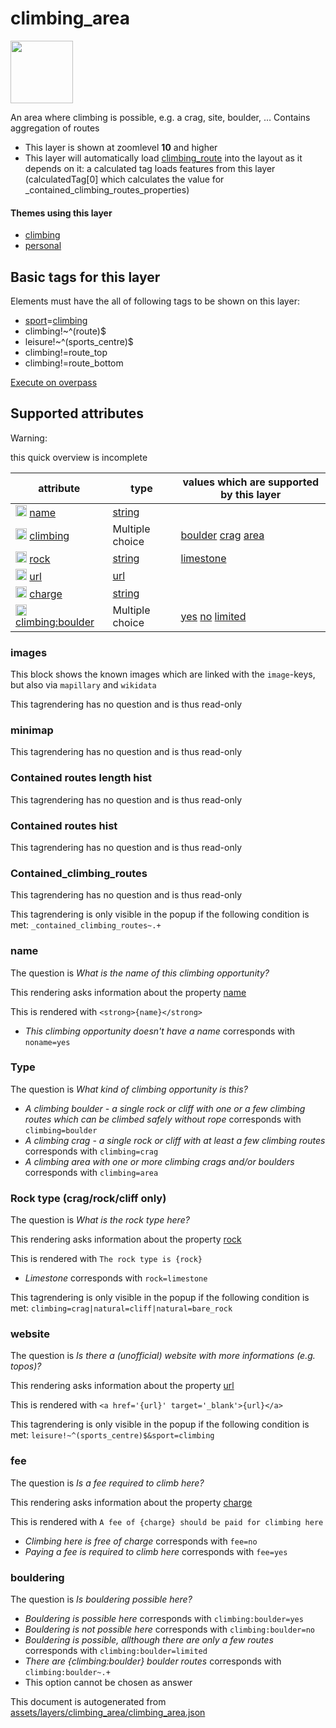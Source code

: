 [//]: # (WARNING: this file is automatically generated. Please find the sources at the bottom and edit those sources)

 climbing_area 
===============



<img src='https://mapcomplete.osm.be/./assets/themes/climbing/climbing_no_rope.svg' height="100px"> 

An area where climbing is possible, e.g. a crag, site, boulder, … Contains aggregation of routes






  - This layer is shown at zoomlevel **10** and higher
  - This layer will automatically load  [climbing_route](./climbing_route.md)  into the layout as it depends on it:  a calculated tag loads features from this layer (calculatedTag[0] which calculates the value for _contained_climbing_routes_properties)




#### Themes using this layer 





  - [climbing](https://mapcomplete.osm.be/climbing)
  - [personal](https://mapcomplete.osm.be/personal)




 Basic tags for this layer 
---------------------------



Elements must have the all of following tags to be shown on this layer:



  - <a href='https://wiki.openstreetmap.org/wiki/Key:sport' target='_blank'>sport</a>=<a href='https://wiki.openstreetmap.org/wiki/Tag:sport%3Dclimbing' target='_blank'>climbing</a>
  - climbing!~^(route)$
  - leisure!~^(sports_centre)$
  - climbing!=route_top
  - climbing!=route_bottom


[Execute on overpass](http://overpass-turbo.eu/?Q=%5Bout%3Ajson%5D%5Btimeout%3A90%5D%3B(%20%20%20%20nwr%5B%22sport%22%3D%22climbing%22%5D%5B%22climbing%22!~%22%5E(route)%24%22%5D%5B%22climbing%22!%3D%22route_top%22%5D%5B%22climbing%22!%3D%22route_bottom%22%5D%5B%22leisure%22!~%22%5E(sports_centre)%24%22%5D(%7B%7Bbbox%7D%7D)%3B%0A)%3Bout%20body%3B%3E%3Bout%20skel%20qt%3B)



 Supported attributes 
----------------------



Warning: 

this quick overview is incomplete



attribute | type | values which are supported by this layer
----------- | ------ | ------------------------------------------
[<img src='https://mapcomplete.osm.be/assets/svg/statistics.svg' height='18px'>](https://taginfo.openstreetmap.org/keys/name#values) [name](https://wiki.openstreetmap.org/wiki/Key:name) | [string](../SpecialInputElements.md#string) | [](https://wiki.openstreetmap.org/wiki/Tag:name%3D)
[<img src='https://mapcomplete.osm.be/assets/svg/statistics.svg' height='18px'>](https://taginfo.openstreetmap.org/keys/climbing#values) [climbing](https://wiki.openstreetmap.org/wiki/Key:climbing) | Multiple choice | [boulder](https://wiki.openstreetmap.org/wiki/Tag:climbing%3Dboulder) [crag](https://wiki.openstreetmap.org/wiki/Tag:climbing%3Dcrag) [area](https://wiki.openstreetmap.org/wiki/Tag:climbing%3Darea)
[<img src='https://mapcomplete.osm.be/assets/svg/statistics.svg' height='18px'>](https://taginfo.openstreetmap.org/keys/rock#values) [rock](https://wiki.openstreetmap.org/wiki/Key:rock) | [string](../SpecialInputElements.md#string) | [limestone](https://wiki.openstreetmap.org/wiki/Tag:rock%3Dlimestone)
[<img src='https://mapcomplete.osm.be/assets/svg/statistics.svg' height='18px'>](https://taginfo.openstreetmap.org/keys/url#values) [url](https://wiki.openstreetmap.org/wiki/Key:url) | [url](../SpecialInputElements.md#url) | 
[<img src='https://mapcomplete.osm.be/assets/svg/statistics.svg' height='18px'>](https://taginfo.openstreetmap.org/keys/charge#values) [charge](https://wiki.openstreetmap.org/wiki/Key:charge) | [string](../SpecialInputElements.md#string) | [](https://wiki.openstreetmap.org/wiki/Tag:charge%3D)
[<img src='https://mapcomplete.osm.be/assets/svg/statistics.svg' height='18px'>](https://taginfo.openstreetmap.org/keys/climbing:boulder#values) [climbing:boulder](https://wiki.openstreetmap.org/wiki/Key:climbing:boulder) | Multiple choice | [yes](https://wiki.openstreetmap.org/wiki/Tag:climbing:boulder%3Dyes) [no](https://wiki.openstreetmap.org/wiki/Tag:climbing:boulder%3Dno) [limited](https://wiki.openstreetmap.org/wiki/Tag:climbing:boulder%3Dlimited)




### images 



This block shows the known images which are linked with the `image`-keys, but also via `mapillary` and `wikidata`

This tagrendering has no question and is thus read-only





### minimap 



This tagrendering has no question and is thus read-only





### Contained routes length hist 



This tagrendering has no question and is thus read-only





### Contained routes hist 



This tagrendering has no question and is thus read-only





### Contained_climbing_routes 



This tagrendering has no question and is thus read-only



This tagrendering is only visible in the popup if the following condition is met: `_contained_climbing_routes~.+`



### name 



The question is  *What is the name of this climbing opportunity?*

This rendering asks information about the property  [name](https://wiki.openstreetmap.org/wiki/Key:name) 

This is rendered with  `<strong>{name}</strong>`





  - *This climbing opportunity doesn't have a name*  corresponds with  `noname=yes`




### Type 



The question is  *What kind of climbing opportunity is this?*





  - *A climbing boulder - a single rock or cliff with one or a few climbing routes which can be climbed safely without rope*  corresponds with  `climbing=boulder`
  - *A climbing crag - a single rock or cliff with at least a few climbing routes*  corresponds with  `climbing=crag`
  - *A climbing area with one or more climbing crags and/or boulders*  corresponds with  `climbing=area`




### Rock type (crag/rock/cliff only) 



The question is  *What is the rock type here?*

This rendering asks information about the property  [rock](https://wiki.openstreetmap.org/wiki/Key:rock) 

This is rendered with  `The rock type is {rock}`





  - *Limestone*  corresponds with  `rock=limestone`


This tagrendering is only visible in the popup if the following condition is met: `climbing=crag|natural=cliff|natural=bare_rock`



### website 



The question is  *Is there a (unofficial) website with more informations (e.g. topos)?*

This rendering asks information about the property  [url](https://wiki.openstreetmap.org/wiki/Key:url) 

This is rendered with  `<a href='{url}' target='_blank'>{url}</a>`



This tagrendering is only visible in the popup if the following condition is met: `leisure!~^(sports_centre)$&sport=climbing`



### fee 



The question is  *Is a fee required to climb here?*

This rendering asks information about the property  [charge](https://wiki.openstreetmap.org/wiki/Key:charge) 

This is rendered with  `A fee of {charge} should be paid for climbing here`





  - *Climbing here is free of charge*  corresponds with  `fee=no`
  - *Paying a fee is required to climb here*  corresponds with  `fee=yes`




### bouldering 



The question is  *Is bouldering possible here?*





  - *Bouldering is possible here*  corresponds with  `climbing:boulder=yes`
  - *Bouldering is not possible here*  corresponds with  `climbing:boulder=no`
  - *Bouldering is possible, allthough there are only a few routes*  corresponds with  `climbing:boulder=limited`
  - *There are {climbing:boulder} boulder routes*  corresponds with  `climbing:boulder~.+`
  - This option cannot be chosen as answer
 

This document is autogenerated from [assets/layers/climbing_area/climbing_area.json](https://github.com/pietervdvn/MapComplete/blob/develop/assets/layers/climbing_area/climbing_area.json)
